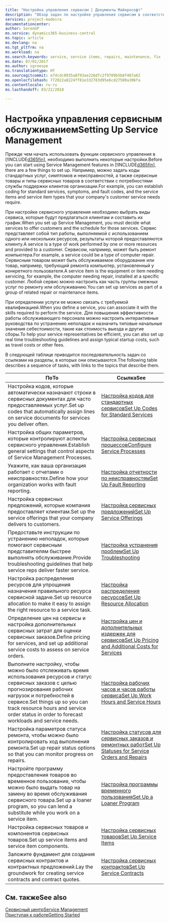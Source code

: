 ```yaml
---
title: "Настройка управления сервисом | Документы Майкрософт"
description: "Обзор задач по настройке управления сервисом в соответствии со способом, которым организации управляют своими сервисами."
services: project-madeira
documentationcenter: 
author: SorenGP
ms.service: dynamics365-business-central
ms.topic: article
ms.devlang: na
ms.tgt_pltfrm: na
ms.workload: na
ms.search.keywords: service, service items, repairs, maintenance, fix
ms.date: 07/01/2017
ms.author: sgroespe
ms.translationtype: HT
ms.sourcegitcommit: e7dcdc0935a8793ae226dfc2f9709b5b8f487a62
ms.openlocfilehash: 772022a8224ff81e332783d95e6cd27500a306fa
ms.contentlocale: ru-ru
ms.lasthandoff: 03/22/2018

---
```


# <a name="setting-up-service-management"></a><span data-ttu-id="99d96-103">Настройка управления сервисным обслуживанием</span><span class="sxs-lookup"><span data-stu-id="99d96-103">Setting Up Service Management</span></span>
<span data-ttu-id="99d96-104">Прежде чем начать использовать функции сервисного управления в [!INCLUDE[d365fin](includes/d365fin_md.md)], необходимо выполнить некоторые настройки.</span><span class="sxs-lookup"><span data-stu-id="99d96-104">Before you can start using Service Management features in [!INCLUDE[d365fin](includes/d365fin_md.md)], there are a few things to set up.</span></span> <span data-ttu-id="99d96-105">Например, можно задать коды стандартных услуг, симптомов и неисправностей, а также сервисные товары и типы сервисных товаров в соответствии с потребностями службы поддержки клиентов организации.</span><span class="sxs-lookup"><span data-stu-id="99d96-105">For example, you can establish coding for standard services, symptoms, and fault codes, and the service items and service item types that your company's customer service needs require.</span></span>  

<span data-ttu-id="99d96-106">При настройке сервисного управления необходимо выбрать виды сервиса, которые будут предлагаться клиентам и составить их график.</span><span class="sxs-lookup"><span data-stu-id="99d96-106">When you set up Service Management, you must decide what services to offer customers and the schedule for those services.</span></span> <span data-ttu-id="99d96-107">Сервис представляет собой тип работы, выполняемой с использованием одного или нескольких ресурсов, результаты которой предоставляются клиенту.</span><span class="sxs-lookup"><span data-stu-id="99d96-107">A service is a type of work performed by one or more resources and provided to a customer.</span></span> <span data-ttu-id="99d96-108">Сервисом, например, может быть ремонт компьютера.</span><span class="sxs-lookup"><span data-stu-id="99d96-108">For example, a service could be a type of computer repair.</span></span> <span data-ttu-id="99d96-109">Сервисным товаром может быть обслуживаемое оборудование или товар, например, требующий ремонта компьютер, установленный у конкретного пользователя.</span><span class="sxs-lookup"><span data-stu-id="99d96-109">A service item is the equipment or item needing servicing, for example, the computer needing repair, installed at a specific customer.</span></span> <span data-ttu-id="99d96-110">Любой сервис можно настроить как часть группы смежных услуг по ремонту или обслуживанию.</span><span class="sxs-lookup"><span data-stu-id="99d96-110">You can set up services as part of a group of related repair or maintenance items.</span></span>  
  
<span data-ttu-id="99d96-111">При определении услуги ее можно связать с требуемой квалификацией.</span><span class="sxs-lookup"><span data-stu-id="99d96-111">When you define a service, you can associate it with the skills required to perform the service.</span></span> <span data-ttu-id="99d96-112">Для повышения эффективности работы обслуживающего персонала можно настроить интерактивные руководства по устранению неполадок и назначить типовые начальные значения себестоимости, такие как стоимость выезда и другие сборы.</span><span class="sxs-lookup"><span data-stu-id="99d96-112">To help your service representatives be efficient, you can also set up real time troubleshooting guidelines and assign typical startup costs, such as travel costs or other fees.</span></span>  

<span data-ttu-id="99d96-113">В следующей таблице приводится последовательность задач со ссылками на разделы, в которых они описываются.</span><span class="sxs-lookup"><span data-stu-id="99d96-113">The following table describes a sequence of tasks, with links to the topics that describe them.</span></span>  
  
| <span data-ttu-id="99d96-114">По</span><span class="sxs-lookup"><span data-stu-id="99d96-114">To</span></span> | <span data-ttu-id="99d96-115">Ссылка</span><span class="sxs-lookup"><span data-stu-id="99d96-115">See</span></span> |
| --- | --- |
| <span data-ttu-id="99d96-116">Настройка кодов, которые автоматически назначают строки в сервисных документах для часто предоставляемых услуг.</span><span class="sxs-lookup"><span data-stu-id="99d96-116">Set up codes that automatically assign lines on service documents for services you deliver often.</span></span> |[<span data-ttu-id="99d96-117">Настройка кодов для стандартных сервисов</span><span class="sxs-lookup"><span data-stu-id="99d96-117">Set Up Codes for Standard Services</span></span>](service-how-setup-service-coding.md)|
| <span data-ttu-id="99d96-118">Настройка общих параметров, которые контролируют аспекты сервисного управления.</span><span class="sxs-lookup"><span data-stu-id="99d96-118">Establish general settings that control aspects of Service Management Processes.</span></span>|[<span data-ttu-id="99d96-119">Настройка сервисных процессов</span><span class="sxs-lookup"><span data-stu-id="99d96-119">Configure Service Processes</span></span>](service-setup-service-processes.md)|
| <span data-ttu-id="99d96-120">Укажите, как ваша организация работает с отчетами о неисправностях.</span><span class="sxs-lookup"><span data-stu-id="99d96-120">Define how your organization works with fault reporting.</span></span> |[<span data-ttu-id="99d96-121">Настройка отчетности по неисправностям</span><span class="sxs-lookup"><span data-stu-id="99d96-121">Set Up Fault Reporting</span></span>](service-how-setup-fault-reporting.md) |
| <span data-ttu-id="99d96-122">Настройка сервисных предложений, которые компания предоставляет клиентам.</span><span class="sxs-lookup"><span data-stu-id="99d96-122">Set up the service offerings that your company delivers to customers.</span></span>|[<span data-ttu-id="99d96-123">Настройка сервисных предложений</span><span class="sxs-lookup"><span data-stu-id="99d96-123">Set Up Service Offerings</span></span>](service-how-setup-service-offerings.md)|
| <span data-ttu-id="99d96-124">Предоставьте инструкции по устранению неполадок, которые помогают сервисным представителям быстрее выполнять обслуживание.</span><span class="sxs-lookup"><span data-stu-id="99d96-124">Provide troubleshooting guidelines that help service reps deliver faster service.</span></span> |[<span data-ttu-id="99d96-125">Настройка устранения проблем</span><span class="sxs-lookup"><span data-stu-id="99d96-125">Set Up Troubleshooting</span></span>](service-how-setup-troubleshooting.md) |
| <span data-ttu-id="99d96-126">Настройка распределения ресурсов для упрощения назначения правильного ресурса сервисной задаче.</span><span class="sxs-lookup"><span data-stu-id="99d96-126">Set up resource allocation to make it easy to assign the right resource to a service task.</span></span> |[<span data-ttu-id="99d96-127">Настройка распределения ресурсов</span><span class="sxs-lookup"><span data-stu-id="99d96-127">Set Up Resource Allocation</span></span>](service-how-setup-resource-allocation.md) |
| <span data-ttu-id="99d96-128">Определение цен на сервисы и настройка дополнительных сервисных затрат для оценки сервисных заказов.</span><span class="sxs-lookup"><span data-stu-id="99d96-128">Define pricing for services, and set up additional service costs to assess on service orders.</span></span> |[<span data-ttu-id="99d96-129">Настройка цен и дополнительных издержек для сервисов</span><span class="sxs-lookup"><span data-stu-id="99d96-129">Set Up Pricing and Additional Costs for Services</span></span>](service-how-setup-service-costs-pricing.md)|
| <span data-ttu-id="99d96-130">Выполните настройку, чтобы можно было отслеживать время использования ресурсов и статус сервисных заказов с целью прогнозирования рабочих нагрузок и потребностей в сервисе.</span><span class="sxs-lookup"><span data-stu-id="99d96-130">Set things up so you can track resource hours and service order status in order to forecast workloads and service needs.</span></span>|[<span data-ttu-id="99d96-131">Настройка рабочих часов и часов работы сервиса</span><span class="sxs-lookup"><span data-stu-id="99d96-131">Set Up Work Hours and Service Hours</span></span>](service-how-setup-work-service-hours.md)|
| <span data-ttu-id="99d96-132">Настройка параметров статуса ремонта, чтобы можно было контролировать ход выполнения ремонта.</span><span class="sxs-lookup"><span data-stu-id="99d96-132">Set up repair status options so that you can monitor progress on repairs.</span></span> | [<span data-ttu-id="99d96-133">Настройка статусов для сервисных заказов и ремонтных работ</span><span class="sxs-lookup"><span data-stu-id="99d96-133">Set Up Statuses for Service Orders and Repairs</span></span>](service-order-repair-status.md)|
| <span data-ttu-id="99d96-134">Настройте программу предоставления товаров во временное пользование, чтобы можно было выдать товар на замену во время обслуживания сервисного товара.</span><span class="sxs-lookup"><span data-stu-id="99d96-134">Set up a loaner program, so you can lend a substitute while you work on a service item.</span></span> |[<span data-ttu-id="99d96-135">Настройка программы временного пользования</span><span class="sxs-lookup"><span data-stu-id="99d96-135">Set Up a Loaner Program</span></span>](service-how-setup-loaner-program.md) |
| <span data-ttu-id="99d96-136">Настройка сервисных товаров и компонентов сервисных товаров.</span><span class="sxs-lookup"><span data-stu-id="99d96-136">Set up service items and service item components.</span></span> |[<span data-ttu-id="99d96-137">Настройка сервисных товаров</span><span class="sxs-lookup"><span data-stu-id="99d96-137">Set Up Service Items</span></span>](service-how-setup-service-items.md) |
| <span data-ttu-id="99d96-138">Заложите фундамент для создания сервисных контрактов и контрактных предложений.</span><span class="sxs-lookup"><span data-stu-id="99d96-138">Lay the groundwork for creating service contracts and contract quotes.</span></span> |[<span data-ttu-id="99d96-139">Настройка сервисных контрактов</span><span class="sxs-lookup"><span data-stu-id="99d96-139">Set Up Service Contracts</span></span>](service-how-setup-service-contracts.md) |

## <a name="see-also"></a><span data-ttu-id="99d96-140">См. также</span><span class="sxs-lookup"><span data-stu-id="99d96-140">See also</span></span>
[<span data-ttu-id="99d96-141">Сервисный центр</span><span class="sxs-lookup"><span data-stu-id="99d96-141">Service Management</span></span>](service-service.md)  
[<span data-ttu-id="99d96-142">Приступая к работе</span><span class="sxs-lookup"><span data-stu-id="99d96-142">Getting Started</span></span>](product-get-started.md)  

